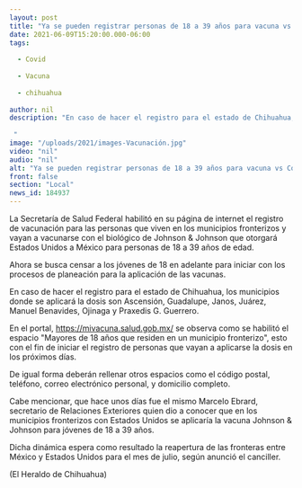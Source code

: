 ```yaml
---
layout: post
title: "Ya se pueden registrar personas de 18 a 39 años para vacuna vs Covid, en la frontera"
date: 2021-06-09T15:20:00.000-06:00
tags:
  
  - Covid
  
  - Vacuna
  
  - chihuahua
  
author: nil
description: "En caso de hacer el registro para el estado de Chihuahua, los municipios donde se aplicará la dosis son Ascensión, Guadalupe, Janos, Juárez, Manuel Benavides, Ojinaga y Praxedis G. Guerrero  "
image: "/uploads/2021/images-Vacunación.jpg"
video: "nil"
audio: "nil"
alt: "Ya se pueden registrar personas de 18 a 39 años para vacuna vs Covid, en la frontera"
front: false
section: "Local"
news_id: 184937
---
```


La Secretaría de Salud Federal habilitó en su página de internet el registro de vacunación para las personas que viven en los municipios fronterizos y vayan a vacunarse con el biológico de Johnson & Johnson que otorgará Estados Unidos a México para personas de 18 a 39 años de edad.

Ahora se busca censar a los jóvenes de 18 en adelante para iniciar con los procesos de planeación para la aplicación de las vacunas.

En caso de hacer el registro para el estado de Chihuahua, los municipios donde se aplicará la dosis son Ascensión, Guadalupe, Janos, Juárez, Manuel Benavides, Ojinaga y Praxedis G. Guerrero.

En el portal, https://mivacuna.salud.gob.mx/ se observa como se habilitó el espacio "Mayores de 18 años que residen en un municipio fronterizo", esto con el fin de iniciar el registro de personas que vayan a aplicarse la dosis en los próximos días.

De igual forma deberán rellenar otros espacios como el código postal, teléfono, correo electrónico personal, y domicilio completo.

Cabe mencionar, que hace unos días fue el mismo Marcelo Ebrard, secretario de Relaciones Exteriores quien dio a conocer que en los municipios fronterizos con Estados Unidos se aplicaría la vacuna Johnson & Johnson para jóvenes de 18 a 39 años.

Dicha dinámica espera como resultado la reapertura de las fronteras entre México y Estados Unidos para el mes de julio, según anunció el canciller.

(El Heraldo de Chihuahua)